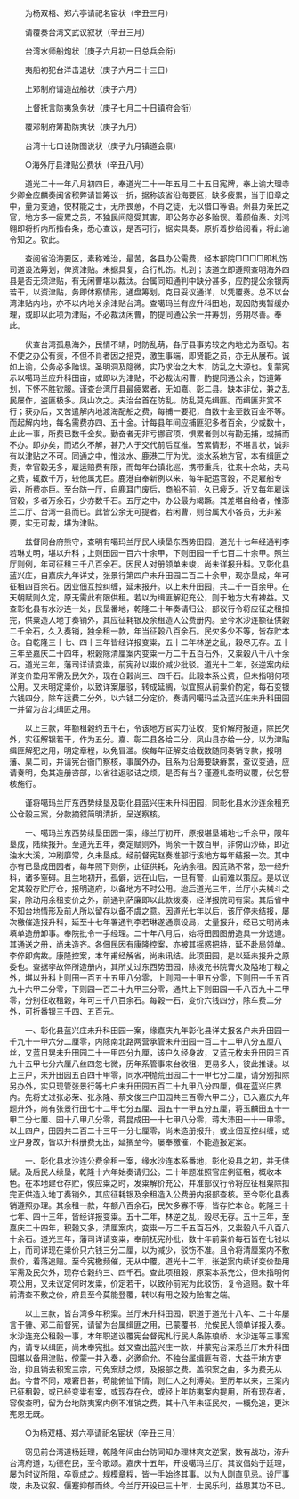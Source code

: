 <!-- { "loadSidebar": true } -->
　　为杨双梧、郑六亭请祀名宦状（辛丑三月）

　　请覆奏台湾文武议叙状（辛丑三月）

　　台湾水师船炮状（庚子六月初一日总兵会衔）

　　夷船初犯台洋击退状（庚子六月二十三日）

　　上邓制府请造战船状（庚子六月）

　　上督抚言防夷急务状（庚子七月二十日镇府会衔）

　　覆邓制府筹勘防夷状（庚子九月）

　　台湾十七口设防图说状（庚子九月镇道会禀）

　　○海外厅县津贴公费状（辛丑八月）

　　道光二十一年八月初四日，奉道光二十一年五月二十五日宪牌，奉上谕大理寺少卿金应麟奏闽省积弊请旨筹议一折，据称该省沿海要区，缺多疲累，当于旧章之中，量为变通，使材能之士，无所畏葸，不肖之徒，无以借口等语。州县为亲民之官，地方多一疲累之员，不独民间隐受其害，即公务亦必多贻误。着颜伯焘、刘鸿翱即将折内所指各条，悉心查议，是否可行，据实具奏。原折着抄给阅看，将此谕令知之。钦此。

　　查阅省沿海要区，素称难治，最苦，各县办公需费，经本部院□□□□即札饬司道设法筹划，俾资津贴。未据具复，合行札饬。札到；该道立即遵照查明海外四县是否无须津贴，有无闲曹堪以裁汰。台属同知通判中缺分甚多，应酌提公余银两若干，以资津贴，务即体察情形，通盘筹划，克日妥议通详，以凭覆奏。总不以台湾津贴内地，亦不以内地关余津贴台湾。查噶玛兰有应升科田地，现因防夷暂缓办理，或即以此项为津贴，不必裁汰闲曹，酌提同通公余一并筹划，务期尽善。奉此。

　　伏查台湾孤悬海外，民情不靖，时防乱萌，各厅县事势较之内地尤为亟切。若不使之办公有资，不但不肖者因之掊克，激生事端，即贤能之员，亦无从展布。诚如上谕，公务必多贻误。圣明洞及隐微，实乃求治之大本，防乱之大源也。复蒙宪示以噶玛兰应升科田亩，或即以为津贴，不必裁汰闲曹，酌提同通公余，饬道筹划，下怀不胜钦服。谨查台湾厅县最疲累者，无如嘉、彰二县。缺本非优，兼之乱民屡作，盗匪极多。凤山次之。夫治台首在防乱。防乱莫先缉匪。而缉匪非赏不行；获办后，又苦遣解内地渡海配船之费，每捕一要犯，自数十金至数百金不等。而起解内地，每名需费亦四、五十金。计每县年间应捕匪犯多者百余，少或数十，止此一事，所费已数千金矣。勤奋者无非亏挪官项，惧累者则以有勘无捕，或捕而不办。即办矣，而迟久不解，甚乃人于交代前后互推。苦累情形，不堪言状，诚非有以津贴之不可。同通之中，惟淡水、鹿港二厅为优。淡水系地方官，本有缉匪之责，幸官榖无多，雇运赔费有限，而每年台镇北巡，携带重兵，往来十余站，夫马之费，辄数千万，较他属尤巨。鹿港自奉新例以来，每年配运官榖，不足雇船专运，所费亦巨。至台防一厅，自鹿耳门废后，商船不前，久已疲乏。近又每年雇运官榖，多者万余石，少亦数千石。五厅之中，办公最为竭蹶。其差堪自给者，惟澎兰二厅、台湾一县而已。此皆公余无可提者。若闲曹，则台属大小各员，无非紧要，实无可裁，堪为津贴。

　　兹督同台府熊守，查明有噶玛兰厅民人续垦东西势田园，道光十七年经通判李若琳丈明，堪以升科；上则田园一百六十余甲，下则田园一千七百二十余甲。照兰厅则例，年可征租三千八百余石。因民人对册领单未竣，尚未详报升科。又彰化县蓝兴庄，自嘉庆九年详丈，张景行第四户未升田园二百二十余甲，现亦垦成，年可征租四百余石。因业佃互控纠缠，延未报升。以上未升田园，共二千一百余甲。在天朝赋则久定，原无需此有限供租。若以为缉匪解犯充公，则于地方大有裨益。又查彰化县有水沙连一处，民垦番地，乾隆二十年奏请归公，部议行令将应征之租扣完，供粟造入地丁奏销外，其应征耗银及余租造入公费册内。至今水沙连额征供榖二千余石，久入奏销，独余租一款，年当征榖八百余石。民欠多少不等，皆存贮本仓。自乾隆三十七、四十三年皆经详报变粜，五十二年林逆之乱，榖尽无存。五十三年至嘉庆二十四年，积榖除清厘案内变粜一万二千五百石外，又粜榖八千八十余石。道光三年，藩司详请变粜，前宪孙以粜价减少批驳。道光十二年，张逆案内续详变价垫用军需及民欠外，现在仓榖尚三、四千石。此榖本系公费，但未指明何项公用。又未明定粜价，以致详案屡驳，转成延搁，似宜照从前粜价酌定，每石变银六钱四分，除车运费二分外，以六钱二分定价，奏请同噶玛兰及蓝兴庄未升科田园一并留为台北缉匪之用。

　　以上三款，年额租榖约五千石，令该地方官实力征收，变价解府报道，除民欠外，实征解银若干，作为五分。嘉、彰二县各给二分，凤山县亦给一分，以为津贴缉匪解犯之用，明定章程，以免冒滥。俟每年征解支给截数随同奏销专款，报明藩、臬二司，并请宪台衙门察核，事属外办，且系为沿海要缺瘠累，查议变通，应请奏明，免其造册咨部，以省往返驳诘之烦。是否有当？谨遵札查明议覆，伏乞詧核施行。

　　谨将噶玛兰厅东西势续垦及彰化县蓝兴庄未升科田园，同彰化县水沙连余租充公仓榖三案，分款摘叙简明清折，呈送察核。

　　一、噶玛兰东西势续垦田园一案，缘兰厅初开，原报堪垦埔地七千余甲，限年垦成，陆续报升。至道光五年，奏定赋则外，尚余一千数百甲，非傍山沙砾，即近浊水大溪，冲刷靡常，久未垦成。经前督宪赵奏准部行该地方每年结报一次。其中亦有已垦成田园者，每年照下则例，止征供耗，免纳余租。因荒熟不常，恐一经升科，诸多窒碍。且兰地初开，孤僻，远在山后，一旦有警，山前难以策应。是以议定其榖存贮厅仓，报明道府，以备地方不时公用。迨后道光三年，兰厅小夫械斗之案，除动用余租变价之外，前通判萨廉即以此款拨凑，经详报院司有案。其后省中不知台地情形及前人所以留存以备不虞之意。因道光七年以后，该厅停未结报，屡次檄催造报升科，延至十七年署通判李若琳遂通禀设局，丈量报升，经已丈明尚未填单造册卸事。奉院批令一手经理。二十年八月后，始将田园图册造具一分送道。其通送之册，尚未造齐。各佃民因有康隆控案，亦被其摇惑把持，延不赴局领单。李倅即病故。康隆控案，本年甫经解省，尚未讯结。此项田园，是以延未报升之原委也。查据李故倅所造册内，其所丈过东西势田园，除拨充书院膏火及隘地丁粮之外，堪以升科上则田一百五十五甲八分零，上则园一十甲五分零，下则田一千五百九十六甲二分零，下则园一百二十九甲三分零，通共上下则田园一千八百九十二甲零，分别征收租榖，年可三千八百余石。每榖一石，变价六钱四分，除车费二分外，可折番银三千四、五百元。

　　一、彰化县蓝兴庄未升科田园一案，缘嘉庆九年彰化县详丈报各户未升田园一千九十一甲六分二厘零，内除南北路两营承管未升田园一百二十二甲八分五厘八丝，又蓝日晃未升田园二十一甲四分九厘，该户久经身故，又蓝元枚未升田园三百九十五甲七分六厘八丝四忽七微，历年系管事来台收租，更易多人，彼此推诿。以上三户，未升田园五百四十甲零，同水冲抛荒田园二十一甲七分二厘，请分别扣除另办外，实只现管张景行等七户未升田园五百二十九甲八分四厘，俱在蓝兴庄界内。先将丈过张必荣、张永隆、蔡文俊三户田园共三百零六甲二分，已入嘉庆九年题升外，尚有张景行田七十二甲七分五厘、园五十一甲五分五厘，蒋玉麟田五十一甲二分七厘、园十八甲八分零，蒋昆成田一十七甲八分零，蒋大沛田一十一甲零。以上四户，田园共二百二十三甲一分七厘零，尚未造册报升，或业佃互控纠缠，或业户身故，皆以升科册费无出，延搁至今。屡奉檄催，不能造报定案。

　　一、彰化县水沙连公费余租一案，缘水沙连本系番地，彰化设县之初，并无供赋。及后民人续垦，乾隆十六年始奏请归公。二十年题准照官庄例征租，概收本色。在本地建仓存贮，俟应粜之时，发粜解价充公，并准部议行令将应征租粟除扣完正供造入地丁奏销外，其应征耗银及余租造入公费册内报部查核。至今彰化县奏销遵照办理。其余租一款，年额八百余石，民欠多寡不等，皆存贮本仓。乾隆三十七年、四十三年，皆经详报变粜。五十二年，林逆之乱，榖尽无存。五十三年，至嘉庆二十四年，积榖又多，清厘案内，变粜一万二千五百石外，又粜榖八千八百八十余石。道光三年，藩司详请变粜，奉前抚宪孙批，数十年前粜价每石皆在七钱以上，而司详现在粜价只六钱三分二厘，以为减少，驳饬不准。且令将清厘案内不敷粜价，着落追赔。至今宪檄频催，无从中覆。道光十二年，张逆案内续详变价垫用军需及民欠外，现存仓榖约三、四千石。查此项租榖，原案本系充公，但未指明何项公用，又未议定何时发粜，价定若干，以致孙前宪为此驳饬，复令追赔。数十年前清查不敷之价，府县至今莫能登覆，转以有用之榖为贻害之端。

　　以上三款，皆台湾多年积案。兰厅未升科田园，职道于道光十八年、二十年屡言于锺、邓二前督宪，请留为台属缉匪之用，已蒙覆书，允俟民人领单详报入奏。水沙连充公租榖一事，本年职道议覆宪台督宪札行民人条陈琅峤、水沙连等三事案内，请专以缉匪，尚未奉宪批。兹又查出蓝兴庄一款，并蒙宪台深悉兰厅未升科田园堪以备用津贴，傥蒙一并入奏，必邀俞允。不独台属缉匪有资，大益于地方吏治，抑且销去积案三宗，可免案牍之烦，及报部之费。盖积案之由，多为费无从出。今昔不同，艰窘日甚，苟能俯恤下情，则仁人之利溥矣。至历年以来，三案内已征租榖，或已经变粜有案，或现存在仓，或经上年防夷案内提用，所有现存者，容俟查明，留为台地防夷案内例不准销之费。其十八年未征民欠，一概免追，更沐宪恩无既。

　　○为杨双梧、郑六亭请祀名宦状（辛丑三月）

　　窃见前台湾道杨廷理，乾隆年间由台防同知办理林爽文逆案，数有战功，洊升台湾府道，功德在民，至今歌颂。嘉庆十五年，开设噶玛兰厅。其议倡始于廷理，屡为时议所阻，卒竟成之。规模章程，皆一手始终其事。以为人刚直见忌。设厅事竣，未及议叙、偃蹇抑郁而终。今兰厅开设已三十年，士民乐利，益思其功不已。

